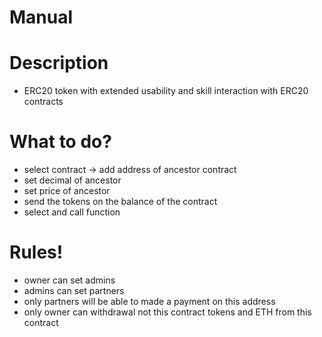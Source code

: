 # Manual

# Description

+ ERC20 token with extended usability and skill interaction with ERC20 contracts

# What to do?

+ select contract <ContractERC201> -> add address of ancestor contract
+ set decimal of ancestor
+ set price of ancestor
+ send the tokens on the balance of the contract
+ select and call function <un Block State>

# Rules!

+ owner can set admins
+ admins can set partners
+ only partners will be able to made a payment on this address
+ only owner can withdrawal not this contract tokens and ETH from this contract

